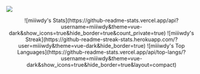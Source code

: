 <div align="center">

</div>

<div align="left">

[![](https://visitcount.itsvg.in/api?id=miiiwdy&icon=8&color=2)](https://visitcount.itsvg.in)

</div>

<div align="center">
  ![miiiwdy's Stats](https://github-readme-stats.vercel.app/api?username=miiiwdy&theme=vue-dark&show_icons=true&hide_border=true&count_private=true)
  ![miiiwdy's Streak](https://github-readme-streak-stats.herokuapp.com/?user=miiiwdy&theme=vue-dark&hide_border=true)
  ![miiiwdy's Top Languages](https://github-readme-stats.vercel.app/api/top-langs/?username=miiiwdy&theme=vue-dark&show_icons=true&hide_border=true&layout=compact)
</div>
